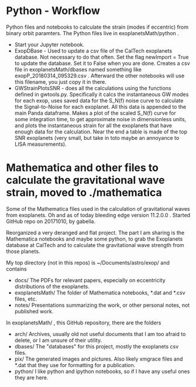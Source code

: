 # Python - Workflow

Python files and notebooks to calculate the strain (modes if eccentric) from binary orbit paramters.  The Python files live in exoplanetsMath/python .

* Start your Jupyter notebook.
* ExopDBase - Used to update a csv file of the CalTech exoplanets database.  Not necessary to do that often.
  Set the flag newImport = True to update the database.  Set it to False when you are done.  Creates a csv file
in exoplanetsMath/dbases named something like exopP_20180314_095329.csv .  Afterward the other notebooks will use this filename,
you just copy it in there.
* GWStrainPlotsSNR - does all the calculations using the functions defined in gwtools.py.  Specifically it calcs the instantaneous GW modes for each exop,
uses saved data for the S_N(f) noise curve to calculate the Signal-to-Noise for each exoplanet.  All this data is appended to the main Panda dataframe.
Makes a plot of the scaled S_N(f) curve for some integration time, to get approximate noise in dimensionless units, and plots the instantaneous strain for
all the exoplanets that have enough data for the calculation.  Near the end a table is made of the top SNR exoplanets (very small, but take in toto maybe an
annoyance to LISA measurements).

#  Mathematica and other files to calculate the gravitational wave strain, moved to ./mathematica

Some of the Mathematica files used in the calculation of gravitational waves from exoplanets.  Oh and as of today bleeding edge version 11.2.0.0 .
Started GitHub repo on 20171010, by gabella.

Reorganized a very deranged and flat project.  The part I am sharing is the
Mathematica notebooks and maybe some python, to grab the Exoplanets database
at CalTech and to calculate the gravitational wave strength from those
planets.

My top directory (not in this repos) is ~/Documents/astro/exop/  and contains

* docs/   The PDFs for relevant papers, especially on eccentricity distributions of
        the exoplanets.
* exoplanetsMath/     The folder of Mathematica notebooks, *.dat and *.csv files, etc.
* notes/     Presentations summarizing the work, or other personal notes, not published
work.

In exoplanetsMath/  , this GitHub repository, there are the folders

* arch/
  Archives, usually old not useful documents that I am too afraid to delete, or
  I am unsure of their utility.
* dbases/
  The "databases" for this project, mostly the exoplanets csv files.
* pix/
  The generated images and pictures.  Also likely xmgrace files and *.dat
  that they use for formatting for a publication.
* python/
  I like python and ipython notebooks, so if I have any useful ones they are here.




